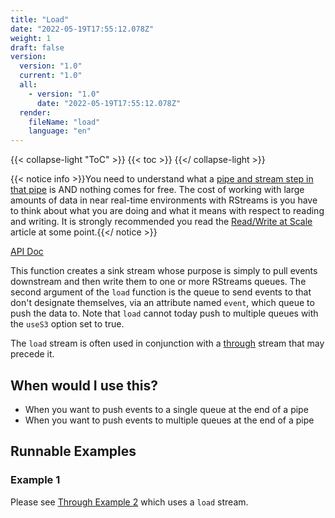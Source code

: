 ```yaml
---
title: "Load"
date: "2022-05-19T17:55:12.078Z"
weight: 1
draft: false
version:
  version: "1.0"
  current: "1.0"
  all:
    - version: "1.0"
      date: "2022-05-19T17:55:12.078Z"
  render:
    fileName: "load"
    language: "en"
---
```


{{< collapse-light "ToC" >}}
{{< toc  >}}
{{</ collapse-light >}}

{{< notice info >}}You need to understand what a [pipe and stream step in that pipe](../../../streams-primer) is AND 
nothing comes for free.  The cost of working with large amounts of data in near real-time environments
with RStreams is you have to think about what you are doing and what it means with respect to
reading and writing.  It is strongly recommended you read the [Read/Write at Scale](../../../read-write-scale) 
article at some point.{{</ notice >}}

[API Doc](https://leoplatform.github.io/Nodejs/classes/index.RStreamsSdk.html#load)

This function creates a sink stream whose purpose is simply to pull events downstream and then write them
to one or more RStreams queues.  The second argument of the `load` function is the queue to send events to
that don't designate themselves, via an attribute named `event`, which queue to push the data to.  Note that
`load` cannot today push to multiple queues with the `useS3` option set to true.

The `load` stream is often used in conjunction with a [through](../../transform-streams/through)
stream that may precede it.

## When would I use this?
* When you want to push events to a single queue at the end of a pipe
* When you want to push events to multiple queues at the end of a pipe

## Runnable Examples
### Example 1

Please see [Through Example 2](../../transform-streams/through/#example-2) which uses a `load` stream.